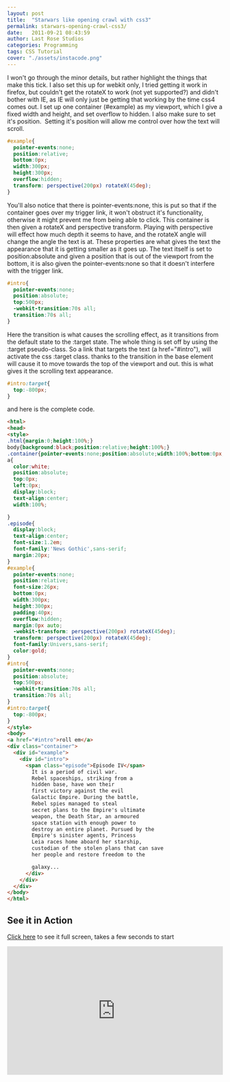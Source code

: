 ```yaml
---
layout: post
title:  "Starwars like opening crawl with css3"
permalink: starwars-opening-crawl-css3/
date:   2011-09-21 08:43:59
author: Last Rose Studios
categories: Programming
tags: CSS Tutorial
cover: "./assets/instacode.png"
---
```


I won't go through the minor details, but rather highlight the things that make this tick. I also set this up for webkit only, I tried getting it work in firefox, but couldn't get the rotateX to work (not yet supported?) and didn't bother with IE, as IE will only just be getting that working by the time css4 comes out. I set up one container (#example) as my viewport, which I give a fixed width and height, and set overflow to hidden. I also make sure to set it's position.  Setting it's position will allow me control over how the text will scroll.

```css
#example{
  pointer-events:none;
  position:relative;
  bottom:0px;
  width:300px;
  height:300px;
  overflow:hidden;
  transform: perspective(200px) rotateX(45deg);
}
```

You'll also notice that there is pointer-events:none, this is put so that if the container goes over my trigger link, it won't obstruct it's functionality, otherwise it might prevent me from being able to click. This container is then given a rotateX and perspective transform. Playing with perspective will effect how much depth it seems to have, and the rotateX angle will change the angle the text is at. These properties are what gives the text the appearance that it is getting smaller as it goes up. The text itself is set to position:absolute and given a position that is out of the viewport from the bottom, it is also given the pointer-events:none so that it doesn't interfere with the trigger link.

```css
#intro{
  pointer-events:none;
  position:absolute;
  top:500px;
  -webkit-transition:70s all;
  transition:70s all;
}
```

Here the transition is what causes the scrolling effect, as it transitions from the default state to the :target state. The whole thing is set off by using the :target pseudo-class. So a link that targets the text (a href="#intro"), will activate the css :target class. thanks to the transition in the base element will cause it to move towards the top of the viewport and out. this is what gives it the scrolling text appearance.

```css
#intro:target{
  top:-800px;
}
```

and here is the complete code.

```html
<html>
<head>
<style>
.html{margin:0;height:100%;}
body{background:black;position:relative;height:100%;}
.container{pointer-events:none;position:absolute;width:100%;bottom:0px;left:0px;height:700px;}
a{
  color:white;
  position:absolute;
  top:0px;
  left:0px;
  display:block;
  text-align:center;
  width:100%;

}
.episode{
  display:block;
  text-align:center;
  font-size:1.2em;
  font-family:'News Gothic',sans-serif;
  margin:20px;
}
#example{
  pointer-events:none;
  position:relative;
  font-size:26px;
  bottom:0px;
  width:300px;
  height:300px;
  padding:40px;
  overflow:hidden;
  margin:0px auto;
  -webkit-transform: perspective(200px) rotateX(45deg);
  transform: perspective(200px) rotateX(45deg);
  font-family:Univers,sans-serif;
  color:gold;
}
#intro{
  pointer-events:none;
  position:absolute;
  top:500px;
  -webkit-transition:70s all;
  transition:70s all;
}
#intro:target{
  top:-800px;
}
</style>
<body>
<a href="#intro">roll em</a>
<div class="container">
  <div id="example">
    <div id="intro">
      <span class="episode">Episode IV</span>
        It is a period of civil war.
        Rebel spaceships, striking from a
        hidden base, have won their
        first victory against the evil
        Galactic Empire. During the battle,
        Rebel spies managed to steal
        secret plans to the Empire's ultimate
        weapon, the Death Star, an armoured
        space station with enough power to
        destroy an entire planet. Pursued by the
        Empire's sinister agents, Princess
        Leia races home aboard her starship,
        custodian of the stolen plans that can save
        her people and restore freedom to the

        galaxy...
      </div>
    </div>
  </div>
</body>
</html>
```

## See it in Action

[Click here](https://jsfiddle.net/lastrose/Z8MUB/embedded/result/) to see it full screen, takes a few seconds to start

<iframe src="https://jsfiddle.net/lastrose/Z8MUB/embedded/result" height="300" width="100%" frameborder="0" loading="lazy" allowfullscreen="allowfullscreen"></iframe>
